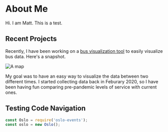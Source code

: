# About Me

Hi. I am Matt. This is a test. 

## Recent Projects

Recently, I have been working on a [bus visualization tool](http://bus.mattschlosser.me) to easily visualize
bus data. Here's a snapshot. 

![A map](../../../bus/blob/master/docs/img/datavis1.png "TEST")

My goal was to have an easy way to visualize the data between two different times. I started collecting data back in Feburary 2020, 
so I have been having fun comparing pre-pandemic levels of service with current ones.


## Testing Code Navigation 

```js
const Oslo = require('oslo-events');
const oslo = new Oslo();
```
